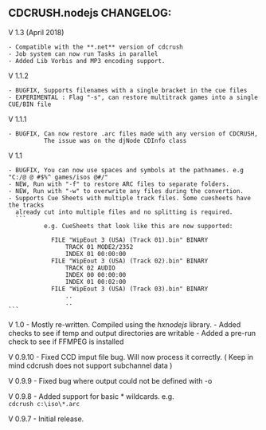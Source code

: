 
CDCRUSH.nodejs CHANGELOG:
-------------------------

V 1.3 (April 2018)

	- Compatible with the **.net** version of cdcrush
	- Job system can now run Tasks in parallel
	- Added Lib Vorbis and MP3 encoding support.
	
V 1.1.2

	- BUGFIX, Supports filenames with a single bracket in the cue files
	- EXPERIMENTAL : Flag "-s", can restore multitrack games into a single CUE/BIN file
		
V 1.1.1

	- BUGFIX, Can now restore .arc files made with any version of CDCRUSH,
			  The issue was on the djNode CDInfo class

V 1.1 

	- BUGFIX, You can now use spaces and symbols at the pathnames. e.g "C:/@ @ #$%^ games/isos @#/"
	- NEW, Run with "-f" to restore ARC files to separate folders.
	- NEW, Run with "-w" to overwrite any files during the convertion.
	- Supports Cue Sheets with multiple track files. Some cuesheets have the tracks 
	  already cut into multiple files and no splitting is required.
	  ```
	  		  e.g. CueSheets that look like this are now supported:
				  
				FILE "WipEout 3 (USA) (Track 01).bin" BINARY
					TRACK 01 MODE2/2352
					INDEX 01 00:00:00
				FILE "WipEout 3 (USA) (Track 02).bin" BINARY
					TRACK 02 AUDIO
					INDEX 00 00:00:00
					INDEX 01 00:02:00
				FILE "WipEout 3 (USA) (Track 03).bin" BINARY
					..
					..
	```
	
V 1.0
	- Mostly re-written. Compiled using the _hxnodejs_ library.
	- Added checks to see if temp and output directories are writable
	- Added a pre-run check to see if FFMPEG is installed

V 0.9.10
	- Fixed CCD imput file bug. Will now process it correctly. ( Keep in mind cdcrush does not support subchannel data )

V 0.9.9
	- Fixed bug where output could not be defined with -o    

V 0.9.8
	- Added support for basic * wildcards.
		e.g.  
		`cdcrush c:\iso\*.arc`  

V 0.9.7 
	- Initial release.